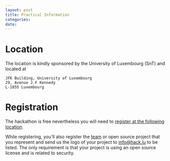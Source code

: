 ```yaml
---
layout: post
title: Practical Information
categories:
date:
---
```


# Location

The location is kindly sponsored by the University of Luxembourg (SnT) and located at

~~~~
JFK Building, University of Luxembourg
29, Avenue J.F Kennedy
L-1855 Luxembourg
~~~~

# Registration

The hackathon is free nevertheless you will need to [register at the following location](https://www.eventbrite.com/e/open-source-security-software-hackathon-tickets-31317418241).

While registering, you'll also register the [team](/team) or open source project that you represent and send us the logo of your project to [info@hack.lu](mailto:info@hack.lu) to be listed. The only requirement is that your project is using an open source license and is related to security.


